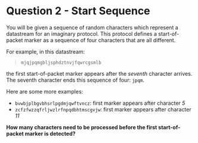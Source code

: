 # Question 2 - Start Sequence
You will be given a sequence of random characters which represent a datastream for an imaginary protocol.  This protocol defines a start-of-packet marker as a sequence of four characters that are all different.

For example, in this datastream:

> `mjqjpqmgbljsphdztnvjfqwrcgsmlb`

the first start-of-packet marker appears after the _seventh_ character arrives.  The seventh character ends this sequence of four: `jpqm`.

Here are some more examples:
* `bvwbjplbgvbhsrlpgdmjqwftvncz`: first marker appears after character *5*
* `zcfzfwzzqfrljwzlrfnpqdbhtmscgvjw`: first marker appears after character *11*

**How many characters need to be processed before the first start-of-packet marker is detected?**
